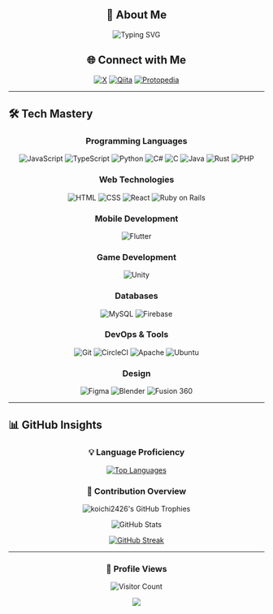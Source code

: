 <div align="center">

## 🚀 About Me

<img src="https://readme-typing-svg.herokuapp.com?font=Fira+Code&pause=1000&color=DD2476&center=true&vCenter=true&width=435&lines=%E2%9C%A8+%E3%82%82%E3%81%AE%E3%81%A5%E3%81%8F%E3%82%8A%E3%82%92%E3%81%97%E3%81%A6%E3%81%84%E3%81%BE%E3%81%99+%E2%9C%A8;%E2%9C%A8+Creating+innovative+solutions+%E2%9C%A8;%E2%9C%A8+Pushing+boundaries+in+tech+%E2%9C%A8" alt="Typing SVG" />

## 🌐 Connect with Me

[![X](https://img.shields.io/badge/X-000000?style=for-the-badge&logo=x&logoColor=white)](https://x.com/koichi_2426)
[![Qiita](https://img.shields.io/badge/Qiita-55C500?style=for-the-badge&logo=qiita&logoColor=white)](https://qiita.com/koichi2426)
[![Protopedia](https://img.shields.io/badge/Protopedia-FFA500?style=for-the-badge&logo=protopedia&logoColor=white)](https://protopedia.net/prototyper/ko2426)

</div>

---

## 🛠️ Tech Mastery

<div align="center">

### Programming Languages
![JavaScript](https://img.shields.io/badge/-JavaScript-F7DF1E?style=for-the-badge&logo=javascript&logoColor=black)
![TypeScript](https://img.shields.io/badge/-TypeScript-3178C6?style=for-the-badge&logo=typescript&logoColor=white)
![Python](https://img.shields.io/badge/-Python-3776AB?style=for-the-badge&logo=python&logoColor=white)
![C#](https://img.shields.io/badge/-C%23-239120?style=for-the-badge&logo=c-sharp&logoColor=white)
![C](https://img.shields.io/badge/-C-A8B9CC?style=for-the-badge&logo=c&logoColor=black)
![Java](https://img.shields.io/badge/-Java-007396?style=for-the-badge&logo=java&logoColor=white)
![Rust](https://img.shields.io/badge/-Rust-000000?style=for-the-badge&logo=rust&logoColor=white)
![PHP](https://img.shields.io/badge/-PHP-777BB4?style=for-the-badge&logo=php&logoColor=white)

### Web Technologies
![HTML](https://img.shields.io/badge/-HTML-E34F26?style=for-the-badge&logo=html5&logoColor=white)
![CSS](https://img.shields.io/badge/-CSS-1572B6?style=for-the-badge&logo=css3&logoColor=white)
![React](https://img.shields.io/badge/-React-61DAFB?style=for-the-badge&logo=react&logoColor=black)
![Ruby on Rails](https://img.shields.io/badge/-Rails-CC0000?style=for-the-badge&logo=ruby-on-rails&logoColor=white)

### Mobile Development
![Flutter](https://img.shields.io/badge/-Flutter-02569B?style=for-the-badge&logo=flutter&logoColor=white)

### Game Development
![Unity](https://img.shields.io/badge/-Unity-000000?style=for-the-badge&logo=unity&logoColor=white)

### Databases
![MySQL](https://img.shields.io/badge/-MySQL-4479A1?style=for-the-badge&logo=mysql&logoColor=white)
![Firebase](https://img.shields.io/badge/-Firebase-FFCA28?style=for-the-badge&logo=firebase&logoColor=black)

### DevOps & Tools
![Git](https://img.shields.io/badge/-Git-F05032?style=for-the-badge&logo=git&logoColor=white)
![CircleCI](https://img.shields.io/badge/-CircleCI-343434?style=for-the-badge&logo=circleci&logoColor=white)
![Apache](https://img.shields.io/badge/-Apache-D22128?style=for-the-badge&logo=apache&logoColor=white)
![Ubuntu](https://img.shields.io/badge/-Ubuntu-E95420?style=for-the-badge&logo=ubuntu&logoColor=white)

### Design
![Figma](https://img.shields.io/badge/-Figma-F24E1E?style=for-the-badge&logo=figma&logoColor=white)
![Blender](https://img.shields.io/badge/-Blender-F5792A?style=for-the-badge&logo=blender&logoColor=white)
![Fusion 360](https://img.shields.io/badge/-Fusion%20360-FFB500?style=for-the-badge&logo=autodesk&logoColor=white)

</div>

---

## 📊 GitHub Insights

<div align="center">

### 💡 Language Proficiency

[![Top Languages](https://github-readme-stats.vercel.app/api/top-langs/?username=koichi2426&layout=compact&theme=radical&hide_border=true&bg_color=0D1117&title_color=DD2476&text_color=FFFFFF&icon_color=DD2476)](https://github.com/anuraghazra/github-readme-stats)

### 🌟 Contribution Overview

<img src="https://github-profile-trophy.vercel.app/?username=koichi2426&theme=radical&no-frame=true&no-bg=true&margin-w=4&column=7" alt="koichi2426's GitHub Trophies" />

![GitHub Stats](https://github-readme-stats.vercel.app/api?username=koichi2426&show_icons=true&theme=radical&hide_border=true&bg_color=0D1117&title_color=DD2476&text_color=FFFFFF&icon_color=DD2476)

[![GitHub Streak](https://github-readme-streak-stats.herokuapp.com/?user=koichi2426&theme=radical&hide_border=true&background=0D1117&ring=DD2476&fire=DD2476&currStreakNum=FFFFFF&sideNums=FFFFFF&currStreakLabel=FFFFFF&sideLabels=FFFFFF&dates=DD2476)](https://git.io/streak-stats)

</div>

---

<div align="center">

### 👀 Profile Views

![Visitor Count](https://profile-counter.glitch.me/koichi2426/count.svg)

<img src="https://capsule-render.vercel.app/api?type=waving&color=0:FF512F,100:DD2476&height=100&section=footer" />

</div>
